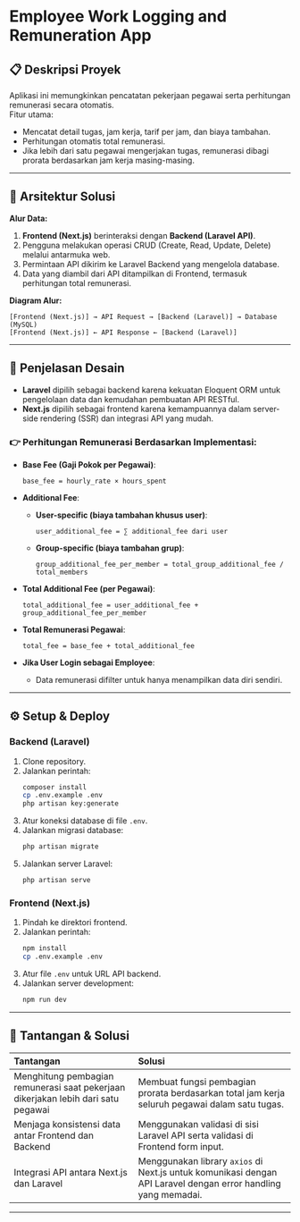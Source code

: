 # Employee Work Logging and Remuneration App

## 📋 Deskripsi Proyek

Aplikasi ini memungkinkan pencatatan pekerjaan pegawai serta perhitungan remunerasi secara otomatis.  
Fitur utama:

- Mencatat detail tugas, jam kerja, tarif per jam, dan biaya tambahan.
- Perhitungan otomatis total remunerasi.
- Jika lebih dari satu pegawai mengerjakan tugas, remunerasi dibagi prorata berdasarkan jam kerja masing-masing.

---

## 🏧 Arsitektur Solusi

**Alur Data:**

1. **Frontend (Next.js)** berinteraksi dengan **Backend (Laravel API)**.
2. Pengguna melakukan operasi CRUD (Create, Read, Update, Delete) melalui antarmuka web.
3. Permintaan API dikirim ke Laravel Backend yang mengelola database.
4. Data yang diambil dari API ditampilkan di Frontend, termasuk perhitungan total remunerasi.

**Diagram Alur:**

```
[Frontend (Next.js)] → API Request → [Backend (Laravel)] → Database (MySQL)
[Frontend (Next.js)] ← API Response ← [Backend (Laravel)]
```

---

## 🎨 Penjelasan Desain

- **Laravel** dipilih sebagai backend karena kekuatan Eloquent ORM untuk pengelolaan data dan kemudahan pembuatan API RESTful.
- **Next.js** dipilih sebagai frontend karena kemampuannya dalam server-side rendering (SSR) dan integrasi API yang mudah.

### 👉 Perhitungan Remunerasi Berdasarkan Implementasi:

- **Base Fee (Gaji Pokok per Pegawai)**:

  ```
  base_fee = hourly_rate × hours_spent
  ```

- **Additional Fee**:

  - **User-specific (biaya tambahan khusus user)**:
    ```
    user_additional_fee = ∑ additional_fee dari user
    ```
  - **Group-specific (biaya tambahan grup)**:
    ```
    group_additional_fee_per_member = total_group_additional_fee / total_members
    ```

- **Total Additional Fee (per Pegawai)**:

  ```
  total_additional_fee = user_additional_fee + group_additional_fee_per_member
  ```

- **Total Remunerasi Pegawai**:

  ```
  total_fee = base_fee + total_additional_fee
  ```

- **Jika User Login sebagai Employee**:
  - Data remunerasi difilter untuk hanya menampilkan data diri sendiri.

---

## ⚙️ Setup & Deploy

### Backend (Laravel)

1. Clone repository.
2. Jalankan perintah:
   ```bash
   composer install
   cp .env.example .env
   php artisan key:generate
   ```
3. Atur koneksi database di file `.env`.
4. Jalankan migrasi database:
   ```bash
   php artisan migrate
   ```
5. Jalankan server Laravel:
   ```bash
   php artisan serve
   ```

### Frontend (Next.js)

1. Pindah ke direktori frontend.
2. Jalankan perintah:
   ```bash
   npm install
   cp .env.example .env
   ```
3. Atur file `.env` untuk URL API backend.
4. Jalankan server development:
   ```bash
   npm run dev
   ```

---

## 🚧 Tantangan & Solusi

| Tantangan                                                                         | Solusi                                                                                                         |
| :-------------------------------------------------------------------------------- | :------------------------------------------------------------------------------------------------------------- |
| Menghitung pembagian remunerasi saat pekerjaan dikerjakan lebih dari satu pegawai | Membuat fungsi pembagian prorata berdasarkan total jam kerja seluruh pegawai dalam satu tugas.                 |
| Menjaga konsistensi data antar Frontend dan Backend                               | Menggunakan validasi di sisi Laravel API serta validasi di Frontend form input.                                |
| Integrasi API antara Next.js dan Laravel                                          | Menggunakan library `axios` di Next.js untuk komunikasi dengan API Laravel dengan error handling yang memadai. |

---
